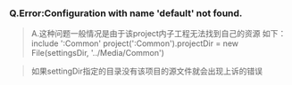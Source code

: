 ### Q.Error:Configuration with name 'default' not found.
> A.这种问题一般情况是由于该project内子工程无法找到自己的资源
> 如下：
> include ':Common'
> project(':Common').projectDir = new File(settingsDir, '../Media/Common')

> 如果settingDir指定的目录没有该项目的源文件就会出现上诉的错误
